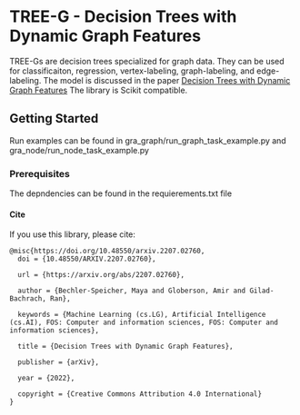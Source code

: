 # TREE-G - Decision Trees with Dynamic Graph Features
TREE-Gs are decision trees specialized for graph data. They can be used for classificaiton, regression, vertex-labeling, graph-labeling, and edge-labeling.
The model is discussed in the paper [Decision Trees with Dynamic Graph Features](https://arxiv.org/abs/2207.02760)
The library is Scikit compatible.

## Getting Started
Run examples can be found in gra_graph/run_graph_task_example.py and gra_node/run_node_task_example.py

### Prerequisites
The depndencies can be found in the requierements.txt file

#### Cite
If you use this library, please cite:
```
@misc{https://doi.org/10.48550/arxiv.2207.02760,
  doi = {10.48550/ARXIV.2207.02760},
  
  url = {https://arxiv.org/abs/2207.02760},
  
  author = {Bechler-Speicher, Maya and Globerson, Amir and Gilad-Bachrach, Ran},
  
  keywords = {Machine Learning (cs.LG), Artificial Intelligence (cs.AI), FOS: Computer and information sciences, FOS: Computer and information sciences},
  
  title = {Decision Trees with Dynamic Graph Features},
  
  publisher = {arXiv},
  
  year = {2022},
  
  copyright = {Creative Commons Attribution 4.0 International}
}
```
